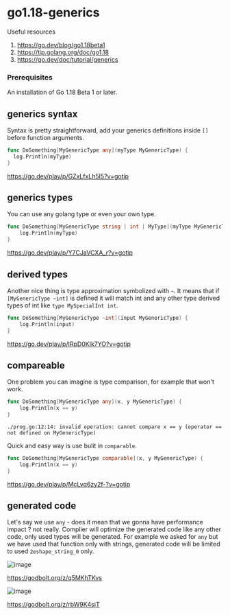 # go1.18-generics

Useful resources 
1. https://go.dev/blog/go1.18beta1
1. https://tip.golang.org/doc/go1.18
1. https://go.dev/doc/tutorial/generics

### Prerequisites
An installation of Go 1.18 Beta 1 or later.

## generics syntax 

Syntax is pretty straightforward, add your generics definitions inside `[]` before function arguments.

```go
func DoSomething[MyGenericType any](myType MyGenericType) {
  log.Println(myType)
}
```

https://go.dev/play/p/GZxLfxLh5I5?v=gotip

## generics types 

You can use any golang type or even your own type.

```go
func DoSomething[MyGenericType string | int | MyType](myType MyGenericType) {
	log.Println(myType)
}
```

https://go.dev/play/p/Y7CJaVCXA_r?v=gotip

## derived types

Another nice thing is type approximation symbolized with `~`. It means that if `[MyGenericType ~int]` is defined it will match int and any other type
derived types of int like `type MySpecialInt int`.

```go
func DoSomething[MyGenericType ~int](input MyGenericType) {
	log.Println(input)
}
```

https://go.dev/play/p/IRpD0KIk7YO?v=gotip

## compareable 

One problem you can imagine is type comparison, for example that won't work. 
```go
func DoSomething[MyGenericType any](x, y MyGenericType) {
	log.Println(x == y)
}
```
`./prog.go:12:14: invalid operation: cannot compare x == y (operator == not defined on MyGenericType)`


Quick and easy way is use bulit in `comparable`.
```go
func DoSomething[MyGenericType comparable](x, y MyGenericType) {
	log.Println(x == y)
}
```

https://go.dev/play/p/McLvq6zy2f-?v=gotip

## generated code

Let's say we use `any` - does it mean that we gonna have performance impact ? not really. Complier will optimize the generated code like any other code, only used types will be generated. For example we asked for `any` but we have used that function only with strings, generated code will be limited to used  `2eshape_string_0` only. 

![image](https://user-images.githubusercontent.com/4710984/147643964-511739e8-254e-4c63-a574-7a47d9fc26f9.png)

https://godbolt.org/z/q5MKhTKvs

![image](https://user-images.githubusercontent.com/4710984/147644148-465f6c62-2c67-4d45-9dcc-d307e1fa0c93.png)

https://godbolt.org/z/rbW9K4sjT


